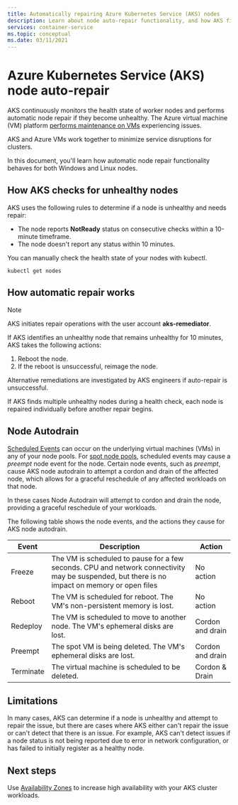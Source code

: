 ```yaml
---
title: Automatically repairing Azure Kubernetes Service (AKS) nodes 
description: Learn about node auto-repair functionality, and how AKS fixes broken worker nodes.
services: container-service
ms.topic: conceptual
ms.date: 03/11/2021
---
```


# Azure Kubernetes Service (AKS) node auto-repair

AKS continuously monitors the health state of worker nodes and performs automatic node repair if they become unhealthy. The Azure virtual machine (VM) platform [performs maintenance on VMs][vm-updates] experiencing issues. 

AKS and Azure VMs work together to minimize service disruptions for clusters.

In this document, you'll learn how automatic node repair functionality behaves for both Windows and Linux nodes. 

## How AKS checks for unhealthy nodes

AKS uses the following rules to determine if a node is unhealthy and needs repair: 
* The node reports **NotReady** status on consecutive checks within a 10-minute timeframe.
* The node doesn't report any status within 10 minutes.

You can manually check the health state of your nodes with kubectl.

```
kubectl get nodes
```

## How automatic repair works

> [!Note]
> AKS initiates repair operations with the user account **aks-remediator**.

If AKS identifies an unhealthy node that remains unhealthy for 10 minutes, AKS takes the following actions:

1. Reboot the node.
1. If the reboot is unsuccessful, reimage the node.

Alternative remediations are investigated by AKS engineers if auto-repair is unsuccessful. 

If AKS finds multiple unhealthy nodes during a health check, each node is repaired individually before another repair begins.


## Node Autodrain
[Scheduled Events][scheduled-events] can occur on the underlying virtual machines (VMs) in any of your node pools. For [spot node pools][spot-node-pools], scheduled events may cause a *preempt* node event for the node. Certain node events, such as  *preempt*, cause AKS node autodrain to attempt a cordon and drain of the affected node, which allows for a graceful reschedule of any affected workloads on that node.

In these cases Node Autodrain will attempt to cordon and drain the node, providing a graceful reschedule of your workloads.  

The following table shows the node events, and the actions they cause for AKS node autodrain.

| Event | Description |   Action   |
| --- | --- | --- |
| Freeze | The VM is scheduled to pause for a few seconds. CPU and network connectivity may be suspended, but there is no impact on memory or open files  | No action |
| Reboot | The VM is scheduled for reboot. The VM's non-persistent memory is lost. | No action | 
| Redeploy | The VM is scheduled to move to another node. The VM's ephemeral disks are lost. | Cordon and drain |
| Preempt | The spot VM is being deleted. The VM's ephemeral disks are lost. | Cordon and drain |
| Terminate | The virtual machine is scheduled to be deleted.| Cordon & Drain |



## Limitations

In many cases, AKS can determine if a node is unhealthy and attempt to repair the issue, but there are cases where AKS either can't repair the issue or can't detect that there is an issue. For example, AKS can't detect issues if a node status is not being reported due to error in network configuration, or has failed to initially register as a healthy node.

## Next steps

Use [Availability Zones][availability-zones] to increase high availability with your AKS cluster workloads.

<!-- LINKS - External -->
<!-- LINKS - Internal -->
[availability-zones]: ./availability-zones.md
[vm-updates]: ../virtual-machines/maintenance-and-updates.md
[scheduled-events]: ../virtual-machines/linux/scheduled-events.md
[spot-node-pools]: spot-node-pool.md
